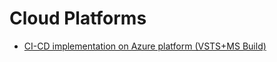 # Cloud Platforms
- [CI-CD implementation on Azure platform (VSTS+MS Build)](http://darshandeshmukh.blogspot.in/2016/07/how-we-achieved-cicd-using-vsts-on-azure.html)
